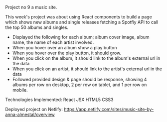 Project no 9 a music site.

This week's project was about using React components to build a page which shows new albums and single releases fetching a Spotfiy API to call the top 50 albums and singles.



* Displayed the following for each album; album cover image, album name, the name of each artist involved.
* When you hover over an album show a play button
* When you hover over the play button, it should grow.
* When you click on the album, it should link to the album's external url in the data
* When you click on an artist, it should link to the artist's external url in the data
* Followed provided design & page should be response, showing 4 albums per row on desktop, 2 per row on tablet, and 1 per row on mobile.


Technologies Implemented:
React
JSX
HTML5
CSS3


Deployed project on Netlify:
https://app.netlify.com/sites/music-site-by-anna-almestal/overview





